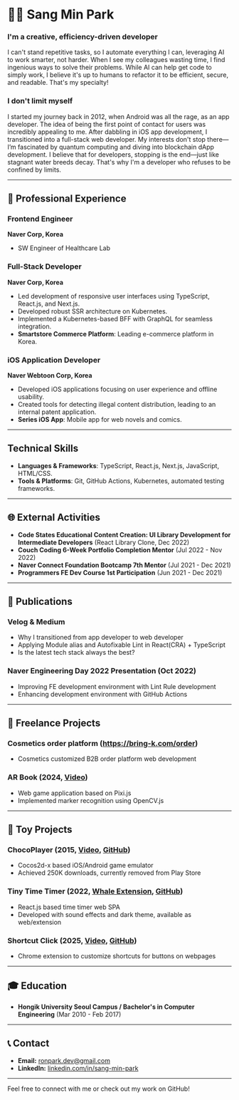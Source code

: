 # 👨‍💻 Sang Min Park

### **I'm a creative, efficiency-driven developer**  
I can't stand repetitive tasks, so I automate everything I can, leveraging AI to work smarter, not harder. When I see my colleagues wasting time, I find ingenious ways to solve their problems. While AI can help get code to simply work, I believe it's up to humans to refactor it to be efficient, secure, and readable. That's my specialty!

### **I don't limit myself**  
I started my journey back in 2012, when Android was all the rage, as an app developer. The idea of being the first point of contact for users was incredibly appealing to me. After dabbling in iOS app development, I transitioned into a full-stack web developer. My interests don't stop there—I’m fascinated by quantum computing and diving into blockchain dApp development. I believe that for developers, stopping is the end—just like stagnant water breeds decay. That's why I'm a developer who refuses to be confined by limits.

---

## 🌟 Professional Experience

### Frontend Engineer
**Naver Corp, Korea**
- SW Engineer of Healthcare Lab 

### Full-Stack Developer  
**Naver Corp, Korea**

- Led development of responsive user interfaces using TypeScript, React.js, and Next.js.
- Developed robust SSR architecture on Kubernetes.
- Implemented a Kubernetes-based BFF with GraphQL for seamless integration.
- **Smartstore Commerce Platform**: Leading e-commerce platform in Korea.

### iOS Application Developer  
**Naver Webtoon Corp, Korea**

- Developed iOS applications focusing on user experience and offline usability.
- Created tools for detecting illegal content distribution, leading to an internal patent application.
- **Series iOS App**: Mobile app for web novels and comics.

---

## Technical Skills

- **Languages & Frameworks**: TypeScript, React.js, Next.js, JavaScript, HTML/CSS.
- **Tools & Platforms**: Git, GitHub Actions, Kubernetes, automated testing frameworks.

---

## 🌐 External Activities

- **Code States Educational Content Creation: UI Library Development for Intermediate Developers** (React Library Clone, Dec 2022)
- **Couch Coding 6-Week Portfolio Completion Mentor** (Jul 2022 - Nov 2022)
- **Naver Connect Foundation Bootcamp 7th Mentor** (Jul 2021 - Dec 2021)
- **Programmers FE Dev Course 1st Participation** (Jun 2021 - Dec 2021)

---

## 📝 Publications

### **Velog & Medium**
  - Why I transitioned from app developer to web developer
  - Applying Module alias and Autofixable Lint in React(CRA) + TypeScript
  - Is the latest tech stack always the best?
### **Naver Engineering Day 2022 Presentation** (Oct 2022)
  - Improving FE development environment with Lint Rule development
  - Enhancing development environment with GitHub Actions

---

## 🧩 Freelance Projects

### **Cosmetics order platform** (https://bring-k.com/order)
  - Cosmetics customized B2B order platform web development

### **AR Book** (2024, [Video](https://youtu.be/jMTW3Zffxg0))
  - Web game application based on Pixi.js
  - Implemented marker recognition using OpenCV.js


---

## 🧩 Toy Projects

### **ChocoPlayer** (2015, [Video](http://youtube.com/watch?v=Yb3LpkhgnZs&feature=youtu.be), [GitHub](https://github.com/ronparkdev/chocoplayer))
  - Cocos2d-x based iOS/Android game emulator
  - Achieved 250K downloads, currently removed from Play Store
### **Tiny Time Timer** (2022, [Whale Extension](https://store.whale.naver.com/mini/detail/ggjkckdfbpmdaclhpmjlpifjilpdlhpg), [GitHub](https://github.com/ronparkdev/time-timer))
  - React.js based time timer web SPA
  - Developed with sound effects and dark theme, available as web/extension
### **Shortcut Click** (2025, [Video](https://youtu.be/BpF5vEGk598?si=uor5RJzOqwKQD_as), [GitHub](https://github.com/ronparkdev/shortcut-click-extension))
  - Chrome extension to customize shortcuts for buttons on webpages

---

## 🎓 Education

- **Hongik University Seoul Campus / Bachelor's in Computer Engineering** (Mar 2010 - Feb 2017)

---

## 📞 Contact

- **Email:** [ronpark.dev@gmail.com](mailto:ronpark.dev@gmail.com)
- **LinkedIn:** [linkedin.com/in/sang-min-park](https://www.linkedin.com/in/sang-min-park)

---

Feel free to connect with me or check out my work on GitHub!
